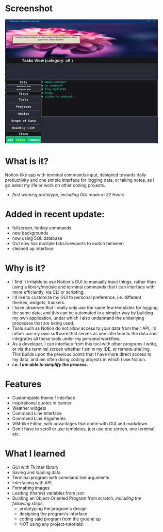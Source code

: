 # Screenshot
<img src="https://github.com/jadenhensley/notionclone/blob/main/media/screenshot3.png">

# What is it?
Notion-like app with terminal commands input, designed towards daily productivity and one simple interface for logging data, or taking notes, as I go aobut my life or work on other coding projects.

* *first working prototype, including GUI made in 22 Hours*

# Added in recent update:
* fullscreen, hotkey commands
* new backgrounds
* now using SQL database
* GUI now has mulitple tabs/viewports to switch between
* cleaned up interface

# Why is it?
* I find it irritable to use Notion's GUI to manually input things, rather than using a library/module and terminal commands that I can interface with more efficiently, via CLI or scripting. 
* I'd like to customize my GUI to personal preference, i.e. different themes, widgets, trackers.
* I have observed that I really only use the same few templates for logging the same data, and this can be automated in a simpler way by building my own application, under which I also understand the underlying processes that are being used.
* Tools such as Notion do not allow access to your data from their API, I'd rather use my own software that serves as one interface to the data and integrates all these tools under my personal workflow.
* As a developer, I can interface from this tool with other programs I write, or via the terminal screen whether I am in my IDE, or remote-shelling. This builds upon the previous points that I have more direct access to my data, and am often doing coding projects in which I use Notion.
* ***i.e. I am able to simplify the process.***

# Features
* Customizable theme / interface
* Inspirational quotes in banner
* Weather widgets
* Command Line Interface
* Command Line Arguments
* VIM-like Editor, with advantages that come with GUI and markdown.
* Don't have to scroll or use templates, just use one screen, one terminal, etc.


# What I learned

* GUI with Tkinter library
* Saving and loading data
* Terminal program with command line arguments
* Interfacing with API
* Formatting images
* Loading (theme) variables from json
* Building an Object-Oriented Program from scratch, *including the following steps*:
  *  prototyping the program's design
  *  designing the program's interface
  *  coding said program from the ground up
  *  NOT using any project-tutorials!
